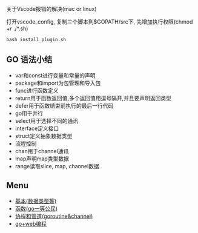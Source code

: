 关于Vscode报错的解决(mac or linux)

打开vscode_config, 复制三个脚本到$GOPATH/src下, 先增加执行权限(chmod +r ./*.sh)

```shell
bash install_plugin.sh
```


## GO 语法小结

- var和const进行变量和常量的声明
- package和import为包管理和导入包
- func进行函数定义
- return用于函数返回值,多个返回值用逗号隔开,并且要声明返回类型
- defer用于函数结束前执行的最后一行代码
- go用于并行
- select用于选择不同的通讯
- interface定义接口
- struct定义抽象数据类型
- 流程控制
- chan用于channel通讯
- map声明map类型数据
- range读取slice, map, channel数据



## Menu

- [基本(数据类型等)](./Mds/base.md)
- [函数(go一等公民)](./MDs/function.md)
- [协程和管道(goroutine&channel)](./MDs/goroutine&channel.md)
- [go+web编程](./MDs/go&web.md)























 